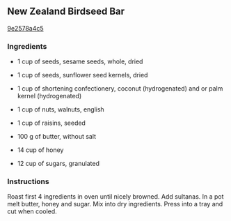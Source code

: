 ## New Zealand Birdseed Bar

[9e2578a4c5](http://www.food.com/recipe/new-zealand-birdseed-bar-140794)

### Ingredients

 - 1 cup of seeds, sesame seeds, whole, dried

 - 1 cup of seeds, sunflower seed kernels, dried

 - 1 cup of shortening confectionery, coconut (hydrogenated) and or palm kernel (hydrogenated)

 - 1 cup of nuts, walnuts, english

 - 1 cup of raisins, seeded

 - 100 g of butter, without salt

 - 14 cup of honey

 - 12 cup of sugars, granulated

### Instructions

Roast first 4 ingredients in oven until nicely browned. Add sultanas. In a pot melt butter, honey and sugar. Mix into dry ingredients. Press into a tray and cut when cooled.